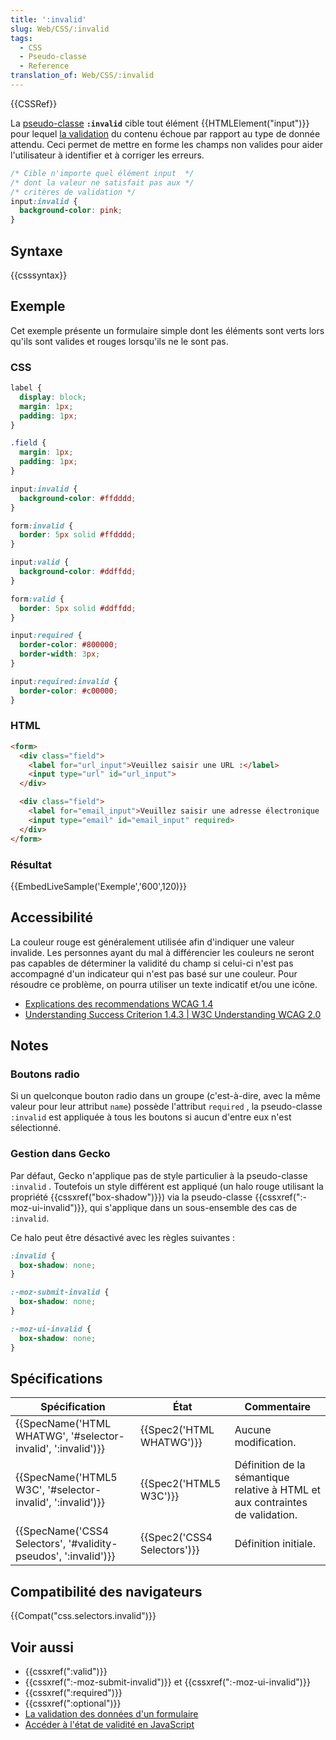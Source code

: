 ```yaml
---
title: ':invalid'
slug: Web/CSS/:invalid
tags:
  - CSS
  - Pseudo-classe
  - Reference
translation_of: Web/CSS/:invalid
---
```

{{CSSRef}}

La [pseudo-classe](/fr/docs/Web/CSS/Pseudo-classes) **`:invalid`** cible tout élément {{HTMLElement("input")}} pour lequel [la validation](/fr/docs/Web/Guide/HTML/HTML5/Constraint_validation "en/HTML/HTML5/Constraint_validation") du contenu échoue par rapport au type de donnée attendu. Ceci permet de mettre en forme les champs non valides pour aider l'utilisateur à identifier et à corriger les erreurs.

```css
/* Cible n'importe quel élément input  */
/* dont la valeur ne satisfait pas aux */
/* critères de validation */
input:invalid {
  background-color: pink;
}
```

## Syntaxe

{{csssyntax}}

## Exemple

Cet exemple présente un formulaire simple dont les éléments sont verts lors qu'ils sont valides et rouges lorsqu'ils ne le sont pas.

### CSS

```css
label {
  display: block;
  margin: 1px;
  padding: 1px;
}

.field {
  margin: 1px;
  padding: 1px;
}

input:invalid {
  background-color: #ffdddd;
}

form:invalid {
  border: 5px solid #ffdddd;
}

input:valid {
  background-color: #ddffdd;
}

form:valid {
  border: 5px solid #ddffdd;
}

input:required {
  border-color: #800000;
  border-width: 3px;
}

input:required:invalid {
  border-color: #c00000;
}
```

### HTML

```html
<form>
  <div class="field">
    <label for="url_input">Veuillez saisir une URL :</label>
    <input type="url" id="url_input">
  </div>

  <div class="field">
    <label for="email_input">Veuillez saisir une adresse électronique :</label>
    <input type="email" id="email_input" required>
  </div>
</form>
```

### Résultat

{{EmbedLiveSample('Exemple','600',120)}}

## Accessibilité

La couleur rouge est généralement utilisée afin d'indiquer une valeur invalide. Les personnes ayant du mal à différencier les couleurs ne seront pas capables de déterminer la validité du champ si celui-ci n'est pas accompagné d'un indicateur qui n'est pas basé sur une couleur. Pour résoudre ce problème, on pourra utiliser un texte indicatif et/ou une icône.

- [Explications des recommendations WCAG 1.4](/fr/docs/Web/Accessibility/Understanding_WCAG/Perceivable#Guideline_1.4_Make_it_easier_for_users_to_see_and_hear_content_including_separating_foreground_from_background)
- [Understanding Success Criterion 1.4.3 | W3C Understanding WCAG 2.0](https://www.w3.org/TR/UNDERSTANDING-WCAG20/visual-audio-contrast-contrast.html)

## Notes

### Boutons radio

Si un quelconque bouton radio dans un groupe (c'est-à-dire, avec la même valeur pour leur attribut `name`) possède l'attribut `required` , la pseudo-classe `:invalid` est appliquée à tous les boutons si aucun d'entre eux n'est sélectionné.

### Gestion dans Gecko

Par défaut, Gecko n'applique pas de style particulier à la pseudo-classe `:invalid` . Toutefois un style différent est appliqué (un halo rouge utilisant la propriété {{cssxref("box-shadow")}}) via la pseudo-classe {{cssxref(":-moz-ui-invalid")}}, qui s'applique dans un sous-ensemble des cas de `:invalid`.

Ce halo peut être désactivé avec les règles suivantes :

```css
:invalid {
  box-shadow: none;
}

:-moz-submit-invalid {
  box-shadow: none;
}

:-moz-ui-invalid {
  box-shadow: none;
}
```

## Spécifications

| Spécification                                                                        | État                                 | Commentaire                                                                   |
| ------------------------------------------------------------------------------------ | ------------------------------------ | ----------------------------------------------------------------------------- |
| {{SpecName('HTML WHATWG', '#selector-invalid', ':invalid')}}     | {{Spec2('HTML WHATWG')}}     | Aucune modification.                                                          |
| {{SpecName('HTML5 W3C', '#selector-invalid', ':invalid')}}         | {{Spec2('HTML5 W3C')}}         | Définition de la sémantique relative à HTML et aux contraintes de validation. |
| {{SpecName('CSS4 Selectors', '#validity-pseudos', ':invalid')}} | {{Spec2('CSS4 Selectors')}} | Définition initiale.                                                          |

## Compatibilité des navigateurs

{{Compat("css.selectors.invalid")}}

## Voir aussi

- {{cssxref(":valid")}}
- {{cssxref(":-moz-submit-invalid")}} et {{cssxref(":-moz-ui-invalid")}}
- {{cssxref(":required")}}
- {{cssxref(":optional")}}
- [La validation des données d'un formulaire](/fr/docs/Web/Guide/HTML/Formulaires/Validation_donnees_formulaire)
- [Accéder à l'état de validité en JavaScript](/fr/docs/Web/API/ValidityState)

